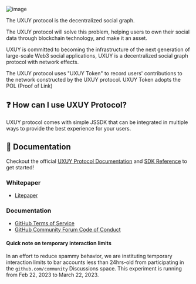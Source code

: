 ![image](blob:https://web.telegram.org/df9f5e02-acf6-418e-9aa4-689e282f6ae8)

The UXUY protocol is the decentralized social graph.

The UXUY protocol will solve this problem, helping users to own their social data through blockchain technology, and make it an asset.

UXUY is committed to becoming the infrastructure of the next generation of large-scale Web3 social applications, UXUY is a decentralized social graph protocol with network effects. 

The UXUY protocol uses "UXUY Token" to record users' contributions to the network constructed by the UXUY protocol. 
UXUY Token adopts the POL (Proof of Link)

## ❓ How can I use UXUY Protocol?

UXUY protocol comes with simple JSSDK that can be integrated in multiple ways to provide the best experience for your users. 

## 📖 Documentation

Checkout the official [UXUY Protocol Documentation](https://docs.uxuy.io) and [SDK Reference](https://docs.uxuy.io/uxuy-labs-api/guide/js-sdk) to get started!

### Whitepaper

* [Litepaper](https://docs.uxuy.io/uxuy-labs-api/guide/white-paper)


### Documentation

* [GitHub Terms of Service](https://docs.github.com/en/site-policy/github-terms/github-terms-of-service)
* [GitHub Community Forum Code of Conduct](https://docs.github.com/en/site-policy/github-terms/github-community-forum-code-of-conduct)


#### Quick note on temporary interaction limits

In an effort to reduce spammy behavior, we are instituting temporary interaction limits to bar accounts less than 24hrs-old from participating in the `github.com/community` Discussions space. This experiment is running from Feb 22, 2023 to March 22, 2023.

